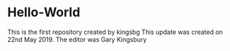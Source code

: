 # Hello-World
This is the first repository created by kingsbg
This update was created on 22nd May 2019.   The editor was Gary Kingsbury 
